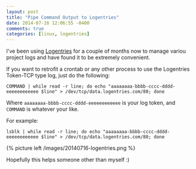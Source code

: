 ```yaml
---
layout: post
title: "Pipe Command Output to Logentries"
date: 2014-07-16 12:06:55 -0400
comments: true
categories: [linux, logentries]
---
```


I've been using [Logentries](https://logentries.com/) for a couple of months now to manage variou project logs and have found it to be extremely convenient.

If you want to retrofit a crontab or any other process to use the Logentries Token-TCP type log, just do the following:

    COMMAND | while read -r line; do echo "aaaaaaaa-bbbb-cccc-dddd-eeeeeeeeeeee $line" > /dev/tcp/data.logentries.com/80; done

Where `aaaaaaaa-bbbb-cccc-dddd-eeeeeeeeeeee` is your log token, and `COMMAND` is whatever your like.

For example:

    lsblk | while read -r line; do echo "aaaaaaaa-bbbb-cccc-dddd-eeeeeeeeeeee $line" > /dev/tcp/data.logentries.com/80; done


{% picture left /images/20140716-logentries.png %}

Hopefully this helps someone other than myself :)